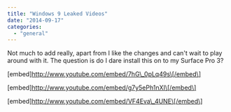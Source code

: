 ```yaml
---
title: "Windows 9 Leaked Videos"
date: "2014-09-17"
categories: 
  - "general"
---
```


Not much to add really, apart from I like the changes and can't wait to play around with it. The question is do I dare install this on to my Surface Pro 3?

\[embed\]http://www.youtube.com/embed/7hG\_0pLq49s\[/embed\]

\[embed\]http://www.youtube.com/embed/g7y5ePh1nXI\[/embed\]

\[embed\]http://www.youtube.com/embed/VF4Eva\_4UNE\[/embed\]
